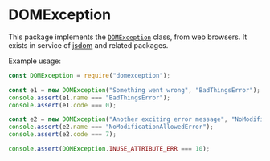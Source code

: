 # DOMException

This package implements the [`DOMException`](https://heycam.github.io/webidl/#idl-DOMException) class, from web browsers. It exists in service of [jsdom](https://github.com/tmpvar/jsdom) and related packages.

Example usage:

```js
const DOMException = require("domexception");

const e1 = new DOMException("Something went wrong", "BadThingsError");
console.assert(e1.name === "BadThingsError");
console.assert(e1.code === 0);

const e2 = new DOMException("Another exciting error message", "NoModificationAllowedError");
console.assert(e2.name === "NoModificationAllowedError");
console.assert(e2.code === 7);

console.assert(DOMException.INUSE_ATTRIBUTE_ERR === 10);
```
